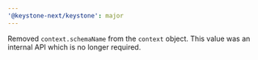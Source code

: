 ```yaml
---
'@keystone-next/keystone': major
---
```


Removed `context.schemaName` from the `context` object. This value was an internal API which is no longer required.
